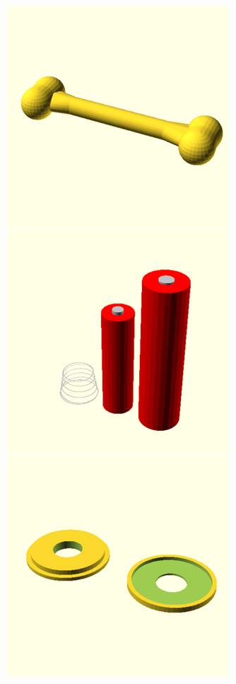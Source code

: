 ![bone-test](stl/bone-test.png)
![Batteries](stl/Batteries.png)
![Deckel-Abschluss-Gehaeuse-Hole-SealingCap](stl/Deckel-Abschluss-Gehaeuse-Hole-SealingCap.png)
